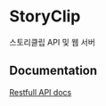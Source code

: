 # StoryClip
스토리클립 API 및 웹 서버

## Documentation
[Restfull API docs](https://dev-huiya.github.io/storyclip/) 
